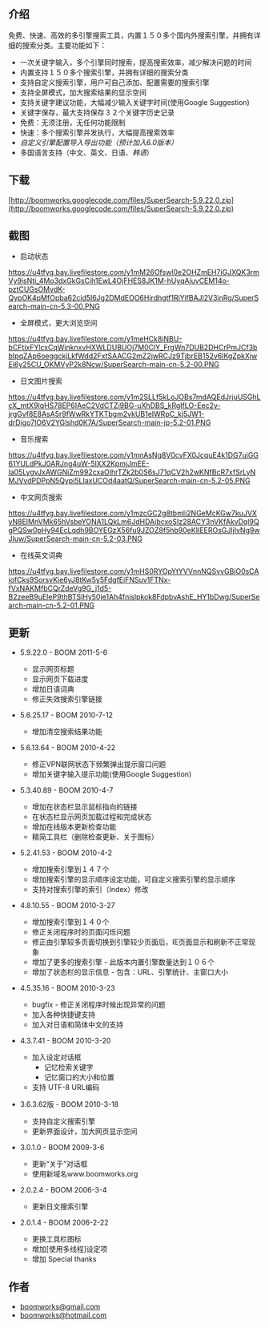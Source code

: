 ## 介绍 ##

免费、快速、高效的多引擎搜索工具，内置１５０多个国内外搜索引擎，并拥有详细的搜索分类。主要功能如下：

  * 一次关键字输入，多个引擎同时搜索，提高搜索效率，减少解决问题的时间
  * 内置支持１５０多个搜索引擎，并拥有详细的搜索分类
  * 支持自定义搜索引擎，用户可自己添加、配置需要的搜索引擎
  * 支持全屏模式，加大搜索结果的显示空间
  * 支持关键字建议功能，大幅减少输入关键字时间(使用Google Suggestion)
  * 关键字保存，最大支持保存３２个关键字历史记录
  * 免费：无须注册，无任何功能限制
  * 快速：多个搜索引擎并发执行，大幅提高搜索效率
  * _自定义引擎配置导入导出功能（预计加入6.0版本）_
  * 多国语言支持（中文、英文、日语、_韩语_）

## 下载 ##

[http://boomworks.googlecode.com/files/SuperSearch-5.9.22.0.zip](http://boomworks.googlecode.com/files/SuperSearch-5.9.22.0.zip)

## 截图 ##

- 启动状态

https://u4tfyg.bay.livefilestore.com/y1mM26Ofswl0e2OHZmEH7iGJXQK3rmVy9isNti_4Mo3dxGkGsCih1EwL4OjFHES8JK1M-hUyqAjuvCEM14o-pztCUGsOMvdK-QypOK4pMfOpba62cid5l6Jg2DMdEOO6Hirdhgtf1RiYifBAJl2V3inRg/SuperSearch-main-cn-5.3-00.PNG

- 全屏模式，更大浏览空间

https://u4tfyg.bay.livefilestore.com/y1meHCk8iNBU-bCFtixFYlcxCqWinknxvHXWLDUBUOj7M0ClY_FrgWn7DUB2DHCrPmJCf3bbIpqZAp6oeggckjLkfWdd2FxtSAACG2mZ2jwRCJz9TjbrEB152v6lKgZpkXjwEi6y25CU_OKMVyP2k8Ncw/SuperSearch-main-cn-5.2-00.PNG

- 日文图片搜索

https://u4tfyg.bay.livefilestore.com/y1m2SLLf5kLoJOBs7mdAQEdJrjuUSGhLcX_mtX9IqHS78EP6IAeC2VdCTZi9BG-uXhDBS_kRgIfLO-Eec2y-jrgGvf8E8AsA5r9fWwRkYTKTbgm2vkUB1eIWRpC_kj5JW1-drDigo7lO6V2YGlshd0K7A/SuperSearch-main-jp-5.2-01.PNG

- 音乐搜索

https://u4tfyg.bay.livefilestore.com/y1mnAsNg8V0cvFX0JcquE4k1DG7uiGG61YULdPkJ0ARJng4uW-5lXX2KpmjJmEE-la05LygvJxAWGNiZm992cxaOlhrTZk2b0S6sJ71qCV2h2wKNfBcR7xfSrLyNMJVvdPDPpN5Qypi5LIaxUCOd4aatQ/SuperSearch-main-cn-5.2-05.PNG

- 中文网页搜索

https://u4tfyg.bay.livefilestore.com/y1mzcGC2g8tbmIi2NGeMcKGw7kuJVXyN8EIMnVMk65hVsbeYONA1LQkLm6JdHDAibcxoSIz28ACY3nVKfAkvDql9QgPQSw0pHy94EcLqdh9BOYEGzX56fu9JZOZ8f5hb90eKIIEEROsGJIjlvNg9wJIuw/SuperSearch-main-cn-5.2-03.PNG

- 在线英文词典

https://u4tfyg.bay.livefilestore.com/y1mHS0RYOpYtYVVnnNQSvvGBiO0sCAiofCks9SorsvKje6yJ8tKw5y5FdgfEiFNSuv1FTNx-fVxNAKMfbCQrZdeVg9G_j1d5-B2zeeB9uEIeP9thBTSlHy50je1Ah4fnislpkok8FdpbvAshE_HY1bDwg/SuperSearch-main-cn-5.2-01.PNG

## 更新 ##

  * 5.9.22.0 - BOOM 2011-5-6
    * 显示网页标题
    * 显示网页下载进度
    * 增加日语词典
    * 修正失效搜索引擎链接

  * 5.6.25.17 - BOOM 2010-7-12
    * 增加清空搜索结果功能

  * 5.6.13.64 - BOOM 2010-4-22
    * 修正VPN联网状态下频繁弹出提示窗口问题
    * 增加关键字输入提示功能(使用Google Suggestion)

  * 5.3.40.89 - BOOM 2010-4-7
    * 增加在状态栏显示鼠标指向的链接
    * 在状态栏显示网页加载过程和完成状态
    * 增加在线版本更新检查功能
    * 精简工具栏（删除检查更新、关于图标）

  * 5.2.41.53 - BOOM 2010-4-2
    * 增加搜索引擎到１４７个
    * 增加搜索引擎的显示顺序设定功能，可自定义搜索引擎的显示顺序
    * 支持对搜索引擎的索引（Index）修改

  * 4.8.10.55 - BOOM 2010-3-27
    * 增加搜索引擎到１４０个
    * 修正关闭程序时的页面闪烁问题
    * 修正由引擎较多页面切换到引擎较少页面后，IE页面显示和刷新不正常现象
    * 增加了更多的搜索引擎 - 此版本内置引擎数量达到１０６个
    * 增加了状态栏的显示信息 - 包含：URL、引擎统计、主窗口大小

  * 4.5.35.16 - BOOM 2010-3-23
    * bugfix - 修正关闭程序时候出现异常的问题
    * 加入各种快捷键支持
    * 加入对日语和简体中文的支持

  * 4.3.7.41 - BOOM 2010-3-20
    * 加入设定对话框
      * 记忆检索关键字
      * 记忆窗口的大小和位置
    * 支持 UTF-8 URL编码

  * 3.6.3.62版 - BOOM 2010-3-18
    * 支持自定义搜索引擎
    * 更新界面设计，加大网页显示空间

  * 3.0.1.0 - BOOM 2009-3-6
    * 更新“关于”对话框
    * 使用新域名www.boomworks.org

  * 2.0.2.4 - BOOM 2006-3-4
    * 更新日文搜索引擎

  * 2.0.1.4 - BOOM 2006-2-22
    * 更换工具栏图标
    * 增加[使用多线程]设定项
    * 增加 Special thanks

## 作者 ##

  * [boomworks@gmail.com](mailto:boomworks@gmail.com)
  * [boomworks@hotmail.com](mailto:boomworks@hotmail.com)